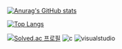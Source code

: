 [![Anurag's GitHub stats](https://github-readme-stats.vercel.app/api?username=Kwonyeonho&show_icons=true)](https://github.com/Kwonyeonho/github-readme-stats)

[![Top Langs](https://github-readme-stats.vercel.app/api/top-langs/?username=Kwonyeonho)](https://github.com/Kwonyeonho/github-readme-stats)

[![Solved.ac 프로필](http://mazassumnida.wtf/api/mini/generate_badge?boj={gyh040409})](https://solved.ac/{gyh040409})
![c](https://img.shields.io/badge/c-A8B9CC.svg?&style=for-the-badge&logo=c&logoColor=white)
![visualstudio](https://img.shields.io/badge/visualstudio-5C2D91.svg?&style=for-the-badge&logo=visualstudio&logoColor=white)
